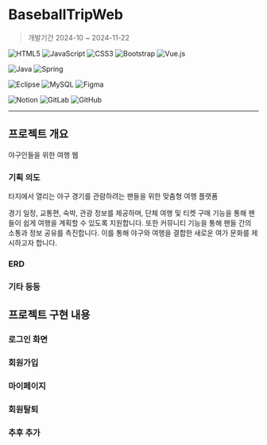 # BaseballTripWeb
> 개발기간 2024-10 ~ 2024-11-22

![HTML5](https://img.shields.io/badge/html5-%23E34F26.svg?style=for-the-badge&logo=html5&logoColor=white)
![JavaScript](https://img.shields.io/badge/javascript-%23323330.svg?style=for-the-badge&logo=javascript&logoColor=%23F7DF1E)
![CSS3](https://img.shields.io/badge/css3-%231572B6.svg?style=for-the-badge&logo=css3&logoColor=white)
![Bootstrap](https://img.shields.io/badge/bootstrap-%238511FA.svg?style=for-the-badge&logo=bootstrap&logoColor=white)
![Vue.js](https://img.shields.io/badge/vuejs-%2335495e.svg?style=for-the-badge&logo=vuedotjs&logoColor=%234FC08D)

![Java](https://img.shields.io/badge/java-%23ED8B00.svg?style=for-the-badge&logo=openjdk&logoColor=white)
![Spring](https://img.shields.io/badge/spring-%236DB33F.svg?style=for-the-badge&logo=spring&logoColor=white)

![Eclipse](https://img.shields.io/badge/Eclipse-FE7A16.svg?style=for-the-badge&logo=Eclipse&logoColor=white)
![MySQL](https://img.shields.io/badge/mysql-4479A1.svg?style=for-the-badge&logo=mysql&logoColor=white)
![Figma](https://img.shields.io/badge/figma-%23F24E1E.svg?style=for-the-badge&logo=figma&logoColor=white)

![Notion](https://img.shields.io/badge/Notion-%23000000.svg?style=for-the-badge&logo=notion&logoColor=white)
![GitLab](https://img.shields.io/badge/gitlab-%23181717.svg?style=for-the-badge&logo=gitlab&logoColor=white)
![GitHub](https://img.shields.io/badge/github-%23121011.svg?style=for-the-badge&logo=github&logoColor=white)
***

## 프로젝트 개요
야구인들을 위한 여행 웹

### 기획 의도
타지에서 열리는 야구 경기를 관람하려는 팬들을 위한 맞춤형 여행 플랫폼

경기 일정, 교통편, 숙박, 관광 정보를 제공하며, 단체 여행 및 티켓 구매 기능을 통해 팬들이 쉽게 여행을 계획할 수 있도록 지원합니다.
또한 커뮤니티 기능을 통해 팬들 간의 소통과 정보 공유를 촉진합니다.
이를 통해 야구와 여행을 결합한 새로운 여가 문화를 제시하고자 합니다.

### ERD

### 기타 등등

## 프로젝트 구현 내용

### 로그인 화면

### 회원가입

### 마이페이지

### 회원탈퇴

### 추후 추가
